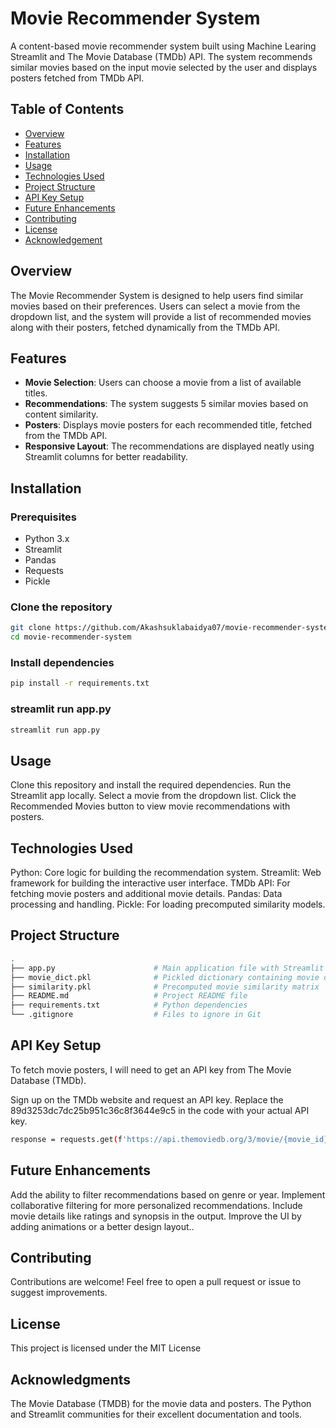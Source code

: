 # Movie Recommender System

A content-based movie recommender system built using Machine Learing Streamlit  and The Movie Database (TMDb) API. The system recommends similar movies based on the input movie selected by the user and displays posters fetched from TMDb API.

## Table of Contents
- [Overview](#overview)
- [Features](#features)
- [Installation](#installation)
- [Usage](#usage)
- [Technologies Used](#technologies-used)
- [Project Structure](#project-structure)
- [API Key Setup](#api-key-setup)
- [Future Enhancements](#future-enhancements)
- [Contributing](#contributing)
- [License](#license)
- [Acknowledgement](#Acknowledgement)

## Overview
The Movie Recommender System is designed to help users find similar movies based on their preferences. Users can select a movie from the dropdown list, and the system will provide a list of recommended movies along with their posters, fetched dynamically from the TMDb API.

## Features
- **Movie Selection**: Users can choose a movie from a list of available titles.
- **Recommendations**: The system suggests 5 similar movies based on content similarity.
- **Posters**: Displays movie posters for each recommended title, fetched from the TMDb API.
- **Responsive Layout**: The recommendations are displayed neatly using Streamlit columns for better readability.

## Installation

### Prerequisites
- Python 3.x
- Streamlit
- Pandas
- Requests
- Pickle

### Clone the repository
```bash
git clone https://github.com/Akashsuklabaidya07/movie-recommender-system.git
cd movie-recommender-system
```

### Install dependencies
```bash
pip install -r requirements.txt
```

### streamlit run app.py
```bash
streamlit run app.py
```

## Usage
Clone this repository and install the required dependencies.
Run the Streamlit app locally.
Select a movie from the dropdown list.
Click the Recommended Movies button to view movie recommendations with posters.

## Technologies Used
Python: Core logic for building the recommendation system.
Streamlit: Web framework for building the interactive user interface.
TMDb API: For fetching movie posters and additional movie details.
Pandas: Data processing and handling.
Pickle: For loading precomputed similarity models.

## Project Structure
```bash
.
├── app.py                      # Main application file with Streamlit code
├── movie_dict.pkl              # Pickled dictionary containing movie data
├── similarity.pkl              # Precomputed movie similarity matrix
├── README.md                   # Project README file
├── requirements.txt            # Python dependencies
└── .gitignore                  # Files to ignore in Git

```
## API Key Setup
To fetch movie posters, I will need to get an API key from The Movie Database (TMDb).

Sign up on the TMDb website and request an API key.
Replace the 89d3253dc7dc25b951c36c8f3644e9c5 in the code with your actual API key.
```bash
response = requests.get(f'https://api.themoviedb.org/3/movie/{movie_id}?api_key=89d3253dc7dc25b951c36c8f3644e9c5&language=en-US')
```
## Future Enhancements
Add the ability to filter recommendations based on genre or year.
Implement collaborative filtering for more personalized recommendations.
Include movie details like ratings and synopsis in the output.
Improve the UI by adding animations or a better design layout..

## Contributing
Contributions are welcome! Feel free to open a pull request or issue to suggest improvements.

## License
This project is licensed under the MIT License 

## Acknowledgments
The Movie Database (TMDB) for the movie data and posters.
The Python and Streamlit communities for their excellent documentation and tools.






